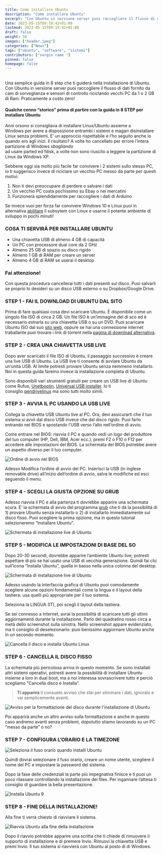 ```yaml
---
title: Come installare Ubuntu
description: "Come installare Ubuntu"
excerpt: "Con Ubuntu in versione server puoi raccogliere il flusso di dati fornito da cam di sorveglianza e sensori di controllo riciclando vecchi PC da 1 o 2 GB di Ram. Praticamente a costo zero..."
date: 2023-05-15T09:19:42+01:00
lastmod: 2023-05-15T09:19:42+01:00
draft: false
weight: 50
images: ["header.jpeg"]
categories: ["News"]
tags: ["ubuntu", "software", "sistemi"]
contributors: ["sergio rame "]
pinned: false
homepage: false
---
```




<br/>

<div class="alert alert-doks d-flexflex-shrink-1" role="alert">
Una semplice guida in 8 step che ti guiderà nella installazione di Ubuntu.  Con Ubuntu in versione server puoi raccogliere il flusso di dati fornito da cam di sorveglianza e sensori di controllo riciclando vecchi PC da 1 o 2 GB di Ram. Praticamente a costo zero!  </strong>
</div>
  
#### <strong> Qualche cenno “storico” prima di partire con la guida in 8 STEP per installare Ubuntu </strong>
  
  <p>
    Anni orsono si consigliava di installare Linux/Ubuntu assieme a Windows per avere a disposizione entrambi i sistemi e magari disinstallare Linux senza problemi. E’ un approccio rispettabile e l’ho seguito anche io quando ero agli inizi. Il risultato? A volte ho cancellato per errore l’intera partizione di Windows <em>sbagliando</em><br /> ad usare parted ed fdisk, a volte non sono riuscito a leggere la partizione di Linux da Windows XP.
  </p>
  
  <p>
    Sebbene oggi sia molto più facile far convivere i 2 sistemi sullo stesso PC, io ti suggerisco invece di riciclare un vecchio PC messo da parte per questi motivi:
  </p>
  
  <ol>
    <li>
      Non ti devi preoccupare di perdere o salvare i dati
    </li>
    <li>
      Un vecchio PC costa pochissimo su Ebay o nei mercatini
    </li>
    <li>
      Funzionerà splendidamente per raccogliere i dati di Arduino
    </li>
  </ol>
  
  <p>
    Se invece vuoi per forza far convivere Windows 10 e Linux puoi in alternativa <a href="https://docs.microsoft.com/en-us/windows/wsl/install-win10">abilitare</a> il subsytem con Linux e usarne il potente ambiente di sviluppo in pochi minuti!
  </p>
  
### <strong> COSA TI SERVIRÀ PER INSTALLARE UBUNTU </strong>
  
  <ul>
    <li>
      Una chiavetta USB di almeno 4 GB di capacità
    </li>
    <li>
      Un PC con processore dual core da 2 GHz
    </li>
    <li>
      Almeno 25 GB di spazio su disco rigido
    </li>
    <li>
      Almeno 1 GB di RAM per creare un server
    </li>
    <li>
      Almeno 4 GB di RAM se userai il desktop
    </li>
  </ul>
  
  <h3 id="fai-attenzione">
    Fai attenzione!
  </h3>
  
  <p>
    Con questa procedura cancellerai tutti i dati presenti sul disco. Puoi salvarli se proprio lo desideri su un disco USB esterno o su Dropbox/Google Drive.
  </p>

### <strong> STEP 1 - FAI IL DOWNLOAD DI UBUNTU DAL SITO</strong>
Prima di fare qualsiasi cosa devi scaricare Ubuntu. È disponibile come un singolo file ISO di circa 2 GB. Un file ISO è un’immagine del di        sco ed è necessario estrarla su una chiavetta USB o su un DVD. Puoi scaricare Ubuntu ISO dal suo <a href="https://ubuntu.com/download/desk        top">sito web</a>, oppure se hai una connessione internet traballante puoi trovare i link di torrent nella <a href="https://ubuntu.com/dow        nload/alternative-downloads">pagina di download alternativa</a>.
  
### <strong> STEP 2 - CREA UNA CHIAVETTA USB LIVE </strong>
  
  <p>
    Dopo aver scaricato il file ISO di Ubuntu, il passaggio successivo è creare una live USB di Ubuntu. La USB live ti consente di avviare Ubuntu da un’unità USB. Al limite potresti provare Ubuntu senza nemmeno installarlo. Noi in questa guida faremo invece la installazione completa di Ubuntu.
  </p>
  
  <p>
    Sono disponibili vari strumenti gratuiti per creare un USB live di Ubuntu come Rufus, <a href="https://unetbootin.github.io/">Unetbootin</a>, <a href="https://www.pendrivelinux.com/universal-usb-installer-easy-as-1-2-3/">Universal USB installer</a>. Io ti consiglio <a href="https://www.pendrivelinux.com/category/new-usb-linux-tutorials/">pendrivelinux</a> ma sono tutti molto simili.
  </p>
  
### <strong> STEP 3 - AVVIA IL PC USANDO LA USB LIVE  </strong>
  
  <p>
    Collega la chiavetta USB Ubuntu live al PC. Ora, devi assicurarti che il tuo sistema si avvii dal disco USB invece che dal disco rigido. Puoi farlo entrando nel BIOS e spostando l’USB verso l’alto nell’ordine di avvio.
  </p>
  
  <p>
    Come entrare nel BIOS: riavvia il PC e quando vedi un logo del produttore del tuo computer (HP, Dell, IBM, Acer ecc.), premi F2 o F10 o F12 per accedere alle impostazioni del BIOS. La schermata del BIOS potrebbe avere un aspetto diverso per il tuo computer.
  </p>
  
  <p>
    <img decoding="async" src="https://res.cloudinary.com/sebadima/image/upload/v1602690764/001/boot_order-BIOS_tbvs1r.jpg" alt="Ordine di avvio nel BIOS" />
  </p>
  
  <p>
    Adesso Modifica l’ordine di avvio del PC. Inserisci la USB (in inglese removable drive) all’inizio dell’ordine di avvio, salva le modifiche ed esci seguendo il menu.
  </p>
  
### <strong> STEP 4 - SCEGLI LA GIUSTA OPZIONE SU GRUB  </strong>
  
  <p>
    Adesso riavvia il PC e alla partenza ti dovrebbe apparire una schermata scura. E’ la schermata di avvio del programma <a href="https://wiki.ubuntu-it.org/AmministrazioneSistema/Grub">grub</a> che ti dà la possibilità di 1) provare Ubuntu senza installarlo o 2) di installarlo immediatamente sul disco fisso. Puoi scegliere la prima opzione, ma in questo tutorial selezioneremo “Installare Ubuntu”.
  </p>
  
  <p>
    <img decoding="async" src="https://res.cloudinary.com/sebadima/image/upload/v1602690772/001/ubuntu_live_install_screen_wzqugq.jpg" alt="Schermata di installazione live di Ubuntu" />
  </p>
  
### <strong> STEP 5 - MODIFICA LE IMPOSTAZIONI DI BASE DEL SO  </strong>
  
  <p>
    Dopo 20-30 secondi, dovrebbe apparire l’ambiente Ubuntu live; potresti aspettare di più se hai usato una USB di vecchia generazione. Quindi fai clic sull’icona “Installa Ubuntu”, quella in basso nella unica colonna del desktop.
  </p>
  
  <p>
    <img decoding="async" src="https://res.cloudinary.com/sebadima/image/upload/v1602783971/001/Desktop-Ubuntu-Live_fb53ji.jpg" alt="Schermata di installazione live di Ubuntu" />

<br /> 

Adesso usando la interfaccia grafica di Ubuntu puoi comodamente scegliere alcune opzioni fondamentali come la lingua e il layout della tastiera: usa quelli più appropriate per il tuo sistema.
  </p>
  
  <p>
    Seleziona la LINGUA (IT), poi scegli il layout della tastiera.
  </p>
  
  <p>
    Se sei connesso a Internet, avrai la possibilità di scaricare tutti gli ultimi aggiornamenti durante la installazione. Parlo del quadratino rosso circa a metà dello screenshot sulla sinistra. Nello screenshot appare evidenziato, ma ti consiglio di deselezionarlo: puoi benissimo aggiornare Ubuntu anche in un secondo momento.
  </p>
  
  <p>
    <img decoding="async" src="https://res.cloudinary.com/sebadima/image/upload/v1602690801/001/install_ubuntu_4_wdk85u.jpg" alt="Cancella il disco e installa Ubuntu Linux" />
  </p>
  
### <strong> STEP 6 - CANCELLA IL DISCO FISSO  </strong>
  
  <p>
    La schermata più pericolosa arriva in questo momento. Se sono installati altri sistemi operativi, potresti avere la possibilità di installare Ubuntu insieme a loro in dual boot, ma a noi interessa sovrascrivere tutto e perciò scegliamo “Cancella disco e Installa”.
  </p>
  
  > **Ti apparirà** il consueto avviso che stai per eliminare i dati, ignoralo e vai semplicemente avanti.
  
  <p>
    <img decoding="async" src="https://i1.wp.com/itsfoss.com/wp-content/uploads/2020/01/install_ubuntu_5.jpg?resize=800%2C471&ssl=1" alt="Avviso per la formattazione del disco durante l'installazione di Ubuntu" />
  </p>
  
  <p>
    Poi apparirà anche un altro avviso sulla formattazione e anche in questo caso andremo avanti senza problemi, dopotutto stiamo lavorando su un PC “messo da parte” o no?
  </p>
  
### <STRONG> STEP 7 - CONFIGURA L’ORARIO E LA TIMEZONE </STRONG>
  
  <p>
    <img decoding="async" src="https://res.cloudinary.com/sebadima/image/upload/v1603296292/001/installazione-ubuntu-pc-4_eejths.jpg" alt="Seleziona il fuso orario quando installi Ubuntu" />
  </p>
  
  <p>
    Quindi dovrai selezionare il fuso orario, creare un nome utente, scegliere il nome del PC e impostare la password del sistema.
  </p>
  
  <p>
    Dopo la fase delle credenziali la parte più impegnativa finisce e ti puoi un poco rilassare controllando la installazione dei files. Per ingannare l’attesa ti consiglio di guardare la bella presentazione.
  </p>
  
  <p>
    <img decoding="async" src="https://res.cloudinary.com/sebadima/image/upload/v1603296319/001/installazione-ubuntu-pc-6-bis_zixnmi.jpg" alt="Installa Ubuntu 9" />
  </p>
  
### <STRONG> STEP 8 - FINE DELLA INSTALLAZIONE! </STRONG>
  
  <p>
    Alla fine ti verrà chiesto di riavviare il sistema.
  </p>
  
  <p>
    <img decoding="async" src="https://res.cloudinary.com/sebadima/image/upload/v1603296330/001/installazione-ubuntu-pc-7_vajtr6.jpg" alt="Riavvia Ubuntu alla fine della installazione" />
  </p>
  
  <p>
    Dopo il riavvio potrebbe apparire una scritta che ti chiede di rimuovere il supporto di installazione e di premere Invio. Rimuovi la chiavetta USB e premi Invio. Il tuo sistema si riavvierà con Ubuntu al posto di di Windows.
  </p>
  
